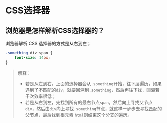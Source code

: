 # CSS选择器

## 浏览器是怎样解析CSS选择器的？
浏览器解析 CSS 选择器的方式是从右到左；
```css
.something div span {
    font-size: 14px;
}
```
> 解释：
> - 若是从左到右，上面的选择器会从`.something`开始，往下层遍历，如果遇到了不匹配的`div`，就要回溯到`.something`，然后再往下找，回溯若干次效率很低；
> - 若是从右到左，先找到所有的最右节点`span`，然后向上寻找父节点`div`，然后由`div`向上寻找`.something`节点，就这样一步步去寻找匹配的父节点，最后找到根元素 `html`则结束这个分支的遍历。